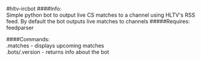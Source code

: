 #hltv-ircbot
####Info:  
Simple python bot to output live CS matches to a channel using HLTV's RSS feed. By default the bot outputs live matches to channels
#####Requires: feedparser    

  
####Commands:   
.matches - displays upcoming matches  
.bots/.version - returns info about the bot  


					
